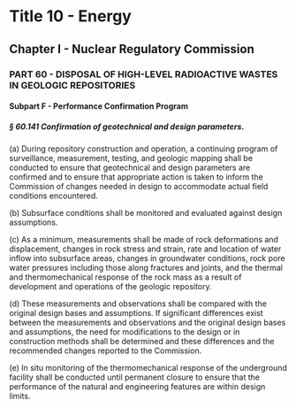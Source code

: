 
# Title 10 - Energy
## Chapter I - Nuclear Regulatory Commission
### PART 60 - DISPOSAL OF HIGH-LEVEL RADIOACTIVE WASTES IN GEOLOGIC REPOSITORIES
#### Subpart F - Performance Confirmation Program
##### § 60.141 Confirmation of geotechnical and design parameters.

(a) During repository construction and operation, a continuing program of surveillance, measurement, testing, and geologic mapping shall be conducted to ensure that geotechnical and design parameters are confirmed and to ensure that appropriate action is taken to inform the Commission of changes needed in design to accommodate actual field conditions encountered.

(b) Subsurface conditions shall be monitored and evaluated against design assumptions.

(c) As a minimum, measurements shall be made of rock deformations and displacement, changes in rock stress and strain, rate and location of water inflow into subsurface areas, changes in groundwater conditions, rock pore water pressures including those along fractures and joints, and the thermal and thermomechanical response of the rock mass as a result of development and operations of the geologic repository.

(d) These measurements and observations shall be compared with the original design bases and assumptions. If significant differences exist between the measurements and observations and the original design bases and assumptions, the need for modifications to the design or in construction methods shall be determined and these differences and the recommended changes reported to the Commission.

(e) In situ monitoring of the thermomechanical response of the underground facility shall be conducted until permanent closure to ensure that the performance of the natural and engineering features are within design limits.
